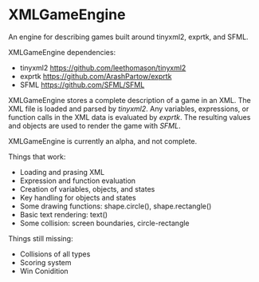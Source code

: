 # XMLGameEngine

An engine for describing games built around tinyxml2, exprtk, and SFML.

XMLGameEngine dependencies:
* tinyxml2 https://github.com/leethomason/tinyxml2
* exprtk   https://github.com/ArashPartow/exprtk
* SFML     https://github.com/SFML/SFML

XMLGameEngine stores a complete description of a game in an XML.
The XML file is loaded and parsed by *tinyxml2*.
Any variables, expressions, or function calls in the XML data is evaluated by *exprtk*.
The resulting values and objects are used to render the game with *SFML*.

XMLGameEngine is currently an alpha, and not complete.

Things that work:
* Loading and prasing XML
* Expression and function evaluation
* Creation of variables, objects, and states
* Key handling for objects and states
* Some drawing functions: shape.circle(), shape.rectangle()
* Basic text rendering: text()
* Some collision: screen boundaries, circle-rectangle

Things still missing:
* Collisions of all types
* Scoring system
* Win Conidition
